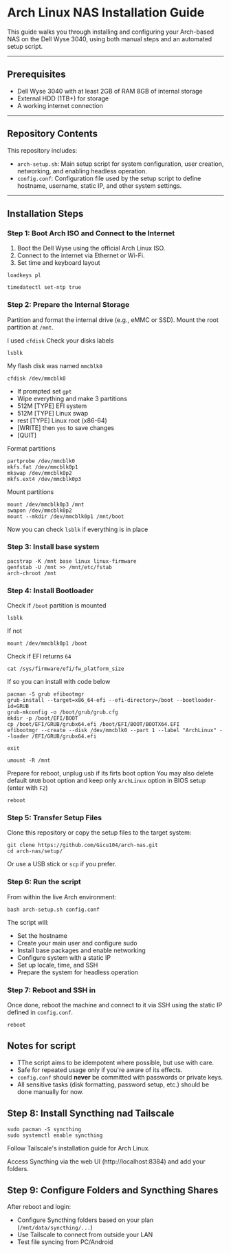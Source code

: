 # Arch Linux NAS Installation Guide

This guide walks you through installing and configuring your Arch-based NAS on the Dell Wyse 3040, using both manual steps and an automated setup script.

---

## Prerequisites

- Dell Wyse 3040 with at least 2GB of RAM 8GB of internal storage
- External HDD (1TB+) for storage
- A working internet connection

---

## Repository Contents

This repository includes:

- `arch-setup.sh`: Main setup script for system configuration, user creation, networking, and enabling headless operation.
- `config.conf`: Configuration file used by the setup script to define hostname, username, static IP, and other system settings.

---

## Installation Steps

### Step 1: Boot Arch ISO and Connect to the Internet

1. Boot the Dell Wyse using the official Arch Linux ISO.
2. Connect to the internet via Ethernet or Wi-Fi.
3. Set time and keyboard layout 
```
loadkeys pl
```
```
timedatectl set-ntp true
```
### Step 2: Prepare the Internal Storage

Partition and format the internal drive (e.g., eMMC or SSD). Mount the root partition at `/mnt`.

I used `cfdisk`
Check your disks labels
```
lsblk
```
My flash disk was named `mmcblk0`
```
cfdisk /dev/mmcblk0
```
- If prompted set `gpt`
- Wipe everything and make 3 partitions
- 512M [TYPE] EFI system
- 512M [TYPE] Linux swap
- rest [TYPE] Linux root (x86-64)
- [WRITE] then `yes` to save changes
- [QUIT]

Format partitions
```
partprobe /dev/mmcblk0
mkfs.fat /dev/mmcblk0p1
mkswap /dev/mmcblk0p2
mkfs.ext4 /dev/mmcblk0p3
```
Mount partitions
```
mount /dev/mmcblk0p3 /mnt
swapon /dev/mmcblk0p2
mount --mkdir /dev/mmcblk0p1 /mnt/boot
```
Now you can check `lsblk` if everything is in place

### Step 3: Install base system

```
pacstrap -K /mnt base linux linux-firmware
genfstab -U /mnt >> /mnt/etc/fstab
arch-chroot /mnt
```
### Step 4: Install Bootloader
Check if `/boot` partition is mounted
```
lsblk
```
If not 
```
mount /dev/mmcblk0p1 /boot
```
Check if EFI returns `64`
```
cat /sys/firmware/efi/fw_platform_size
```
If so you can install with code below
```
pacman -S grub efibootmgr
grub-install --target=x86_64-efi --efi-directory=/boot --bootloader-id=GRUB
grub-mkconfig -o /boot/grub/grub.cfg
mkdir -p /boot/EFI/BOOT
cp /boot/EFI/GRUB/grubx64.efi /boot/EFI/BOOT/BOOTX64.EFI
efibootmgr --create --disk /dev/mmcblk0 --part 1 --label "ArchLinux" --loader /EFI/GRUB/grubx64.efi
```
```
exit
```
```
umount -R /mnt
```
Prepare for reboot, unplug usb if its firts boot option
You may also delete default `GRUB` boot option and keep only `ArchLinux` option in BIOS setup (enter with `F2`) 
```
reboot
```
### Step 5: Transfer Setup Files

Clone this repository or copy the setup files to the target system:
```
git clone https://github.com/Gicu104/arch-nas.git
cd arch-nas/setup/
```

Or use a USB stick or `scp` if you prefer.

### Step 6: Run the script

From within the live Arch environment:

```
bash arch-setup.sh config.conf
```

The script will:
- Set the hostname
- Create your main user and configure sudo
- Install base packages and enable networking
- Configure system with a static IP
- Set up locale, time, and SSH
- Prepare the system for headless operation

### Step 7: Reboot and SSH in

Once done, reboot the machine and connect to it via SSH using the static IP defined in `config.conf`.
```
reboot
```

## Notes for script

- TThe script aims to be idempotent where possible, but use with care.
- Safe for repeated usage only if you're aware of its effects.
- `config.conf` should **never** be committed with passwords or private keys.
- All sensitive tasks (disk formatting, password setup, etc.) should be done manually for now.

## Step 8: Install Syncthing nad Tailscale
```
sudo pacman -S syncthing
sudo systemctl enable syncthing
```

Follow Tailscale's installation guide for Arch Linux.

Access Syncthing via the web UI (http://localhost:8384) and add your folders.

## Step 9: Configure Folders and Syncthing Shares

After reboot and login:
- Configure Syncthing folders based on your plan (`/mnt/data/syncthing/...`)
- Use Tailscale to connect from outside your LAN
- Test file syncing from PC/Android
